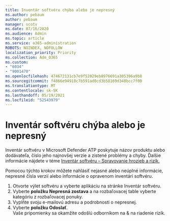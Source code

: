 ```yaml
---
title: Inventár softvéru chýba alebo je nepresný
ms.author: pebaum
author: pebaum
manager: scotv
ms.date: 07/16/2020
ms.audience: Admin
ms.topic: article
ms.service: o365-administration
ROBOTS: NOINDEX, NOFOLLOW
localization_priority: Priority
ms.collection: Adm_O365
ms.custom:
- "6034"
- "9001470"
ms.openlocfilehash: 474672131cb7e9f52029eb8976691a305396a9b8
ms.sourcegitcommit: f4866e94918c7b591ad0cd3b58169d340bcc7f00
ms.translationtype: MT
ms.contentlocale: sk-SK
ms.lasthandoff: 05/19/2021
ms.locfileid: "52543979"
---
```

# <a name="software-inventory-is-missing-or-inaccurate"></a>Inventár softvéru chýba alebo je nepresný

Inventár softvéru v Microsoft Defender ATP poskytuje názov produktu alebo dodávateľa, číslo jeho najnovšej verzie a zistené problémy a chyby. Ďalšie informácie nájdete v téme [Inventár softvéru – Spravovanie hrozieb a rizík.](/windows/security/threat-protection/microsoft-defender-atp/tvm-software-inventory)

Pomocou týchto krokov môžete nahlásiť nejasné alebo neúplné informácie, nepresné čísla verzií alebo informácie o opravenom inventári softvéru.  

1. Otvorte výlet softvéru a vyberte aplikáciu na stránke Inventár softvéru.
2. Vyberte **položku Nepresná zostava** a na rozbaľovacej table vyberte kategóriu z rozbaľovacej ponuky.
3. Vyplňte svoju e-mailovú adresu a podrobnosti o nepresnej.
4. Vyberte **položku Odoslať**.</br>
    Vaše pripomienky sa okamžite odošlú odborníkom na & na riadenie rizík.